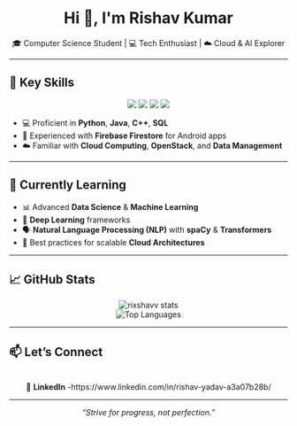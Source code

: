 <h1 align="center">Hi 👋, I'm Rishav Kumar</h1>

<p align="center">
  🎓 Computer Science Student | 💻 Tech Enthusiast | ☁️ Cloud & AI Explorer
</p>

---

## 🚀 Key Skills

<p align="center">
  <img src="https://img.shields.io/badge/Python-3776AB?style=for-the-badge&logo=python&logoColor=white"/>
  <img src="https://img.shields.io/badge/Java-007396?style=for-the-badge&logo=java&logoColor=white"/>
  <img src="https://img.shields.io/badge/C++-00599C?style=for-the-badge&logo=c%2B%2B&logoColor=white"/>
  <img src="https://img.shields.io/badge/SQL-4479A1?style=for-the-badge&logo=sqlite&logoColor=white"/>
</p>

- 💻 Proficient in **Python**, **Java**, **C++**, **SQL**
- 📱 Experienced with **Firebase Firestore** for Android apps
- ☁️ Familiar with **Cloud Computing**, **OpenStack**, and **Data Management**

---

## 🌱 Currently Learning

- 📊 Advanced **Data Science** & **Machine Learning**
- 🧠 **Deep Learning** frameworks
- 🗣️ **Natural Language Processing (NLP)** with **spaCy** & **Transformers**
- 🔗 Best practices for scalable **Cloud Architectures**

---

## 📈 GitHub Stats

<p align="center">
  <img src="https://github-readme-stats.vercel.app/api?username=rixshavv&show_icons=true&theme=tokyonight&hide_border=true" alt="rixshavv stats"/>
  <br/>
  <img src="https://github-readme-stats.vercel.app/api/top-langs/?username=rixshavv&layout=compact&theme=tokyonight&hide_border=true" alt="Top Languages"/>
</p>

---

## 📫 Let’s Connect

<p align="center">
  <br/>
  🔗 <b>LinkedIn</b> -https://www.linkedin.com/in/rishav-yadav-a3a07b28b/
</p>
 

---

<p align="center">
  <em>“Strive for progress, not perfection.”</em>
</p>
